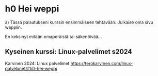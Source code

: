 # h0 Hei weppi

a) Tässä palautukseni kurssin ensimmäiseen tehtävään: Julkaise oma sivu weppiin.

En keksinyt mitään omaperäistä tai säkenöivää...

## Kyseinen kurssi: Linux-palvelimet s2024 

Karvinen 2024: Linux palvelimet https://terokarvinen.com/linux-palvelimet/#h0-hei-weppi


